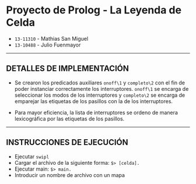 # Proyecto de Prolog - La Leyenda de Celda

+ `13-11310` - Mathias San Miguel
+ `13-10488` - Julio Fuenmayor

---
             
## DETALLES DE IMPLEMENTACIÓN

- Se crearon los predicados auxiliares `onoff\1` y `completo\2` con el fin de poder instanciar correctamente los interruptores. `onoff\1` se encarga de seleccionar los modos de los interruptores y `completo\2` se encarga de emparejar las etiquetas de los pasillos con la de los interruptores.

- Para mayor eficiencia, la lista de interruptores se ordeno de manera lexicográfica por las etiquetas de los pasillos.

---

## INSTRUCCIONES DE EJECUCIÓN

- Ejecutar `swipl`
- Cargar el archivo de la siguiente forma: 
    `$> [celda].`
- Ejecutar main: 
    `$> main.`
- Introducir un nombre de archivo con un mapa
